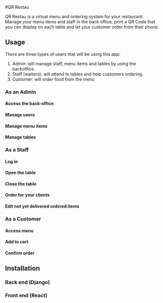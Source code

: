 #QR Restau

QR Restau is a virtual menu and ordering system for your restaurant. Manage your menu items and staff in the back office, print a QR Code that you can display on each table and let your customer order from their phone.

## Usage
There are three types of users that will be using this app:
1. Admin: will manage staff, menu items and tables by using the backoffice.
2. Staff (waiters): will attend to tables and help customers ordering.
3. Customer: will order food from the menu

### As an Admin
#### Access the back-office

#### Manage users
#### Manage menu items
#### Manage tables

### As a Staff
#### Log in
#### Open the table
#### Close the table
#### Order for your clients
#### Edit not yet delivered ordered items

### As a Customer
#### Access menu
#### Add to cart
#### Confirm order



## Installation
### Back end (Django)
### Front end (React)